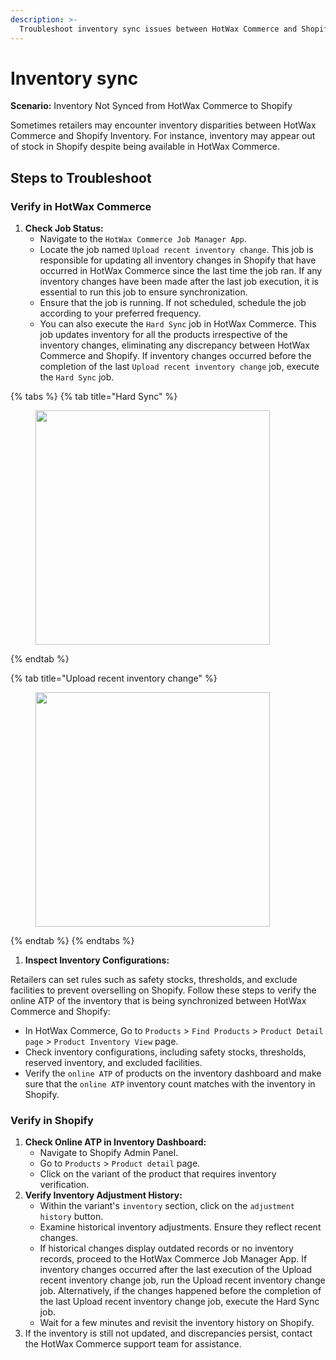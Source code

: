 ```yaml
---
description: >-
  Troubleshoot inventory sync issues between HotWax Commerce and Shopify.
---
```


# Inventory sync

**Scenario:** Inventory Not Synced from HotWax Commerce to Shopify

Sometimes retailers may encounter inventory disparities between HotWax Commerce and Shopify Inventory. For instance, inventory may appear out of stock in Shopify despite being available in HotWax Commerce.

## Steps to Troubleshoot

### Verify in HotWax Commerce

1. **Check Job Status:**
   * Navigate to the `HotWax Commerce Job Manager App`.
   * Locate the job named `Upload recent inventory change`. This job is responsible for updating all inventory changes in Shopify that have occurred in HotWax Commerce since the last time the job ran. If any inventory changes have been made after the last job execution, it is essential to run this job to ensure synchronization.
   * Ensure that the job is running. If not scheduled, schedule the job according to your preferred frequency.
   * You can also execute the `Hard Sync` job in HotWax Commerce. This job updates inventory for all the products irrespective of the inventory changes, eliminating any discrepancy between HotWax Commerce and Shopify. If inventory changes occurred before the completion of the last `Upload recent inventory change` job, execute the `Hard Sync` job.



{% tabs %}
{% tab title="Hard Sync" %}


<figure><img src="../.gitbook/assets/Hard Sync 1.png" alt="" width="375"><figcaption></figcaption></figure>
{% endtab %}

{% tab title="Upload recent inventory change" %}
<figure><img src="../.gitbook/assets/Inventory Sync 1 (1).png" alt="" width="375"><figcaption></figcaption></figure>
{% endtab %}
{% endtabs %}

1. **Inspect Inventory Configurations:**

Retailers can set rules such as safety stocks, thresholds, and exclude facilities to prevent overselling on Shopify. Follow these steps to verify the online ATP of the inventory that is being synchronized between HotWax Commerce and Shopify:

* In HotWax Commerce, Go to `Products` > `Find Products` > `Product Detail page` > `Product Inventory View` page.
* Check inventory configurations, including safety stocks, thresholds, reserved inventory, and excluded facilities.
* Verify the `online ATP` of products on the inventory dashboard and make sure that the `online ATP` inventory count matches with the inventory in Shopify.

### Verify in Shopify

1. **Check Online ATP in Inventory Dashboard:**
   * Navigate to Shopify Admin Panel.
   * Go to `Products` > `Product detail` page.
   * Click on the variant of the product that requires inventory verification.
2. **Verify Inventory Adjustment History:**
   * Within the variant's `inventory` section, click on the `adjustment history` button.
   * Examine historical inventory adjustments. Ensure they reflect recent changes.
   * If historical changes display outdated records or no inventory records, proceed to the HotWax Commerce Job Manager App. If inventory changes occurred after the last execution of the Upload recent inventory change job, run the Upload recent inventory change job. Alternatively, if the changes happened before the completion of the last Upload recent inventory change job, execute the Hard Sync job.
   * Wait for a few minutes and revisit the inventory history on Shopify.
3. If the inventory is still not updated, and discrepancies persist, contact the HotWax Commerce support team for assistance.
